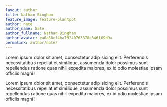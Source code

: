 ```yaml
---
layout: author
title: Nathan Bingham
feature_image: feature-plantpot
author: nate
author_name: Nate
author_fullname: Nathan Bingham
author_avatar: ea0a58cf4ba79240763878e846109d9a
permalink: author/nate/
---
```


Lorem ipsum dolor sit amet, consectetur adipisicing elit. Perferendis necessitatibus repellat et similique, assumenda dolor possimus sunt repellendus ratione quas nihil expedita maiores, ex id odio molestiae ipsam officiis magni!

Lorem ipsum dolor sit amet, consectetur adipisicing elit. Perferendis necessitatibus repellat et similique, assumenda dolor possimus sunt repellendus ratione quas nihil expedita maiores, ex id odio molestiae ipsam officiis magni!
